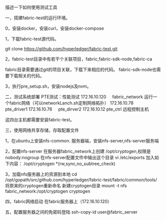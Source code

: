 描述一下如何使用测试工具

一，搭建fabric-test的运行环境。

0，安装docker，安装curl，安装docker-compose

1，下载fabric-test源代码。

git clone https://github.com/hyperledger/fabric-test.git

2，fabric-test目录中有若干个关联项目，fabric,fabric-sdk-node,fabric-ca

fabric目录需要通过git的项目关联，下载下来相应的代码。
fabric-sdk-node也需要下载相关的代码。

3，执行pre_setup.sh，安装nodejs及nvm。


二，测试系统部署
PTE测试：性能测试
172.16.10.120     fabric_network 运行一个fabric网络（可以networkLanch.sh定制网络拓扑）
172.16.10.78      pte_driver1
172.16.10.76      pte_dirver2
172.16.10.12      pte_ctrl  远程控制主机

这四台主机都需要安装fabric-test。



三，使用网络共享存储，存取配置文件

1，在ubuntu上安装nfs-common.
服务器端，安装nfs-server,nfs-server服务端

2，配置nfs-server
在服务器fabric_network上创建
/opt/cryptogen,权限是nobody:nogroup
在nfs-server配置文件中输出这个目录
vi /etc/exports
加入如下内容：
/opt/cryptogen	*(rw,sync,no_subtree_check)

3，加载nfs服务器上的资源到本地
cd /opt/gopath/src/github.com/hyperledger/fabric-test/fabric/common/tools/
将原来的cryptogen重新命名
新建cryptogen目录
mount -t nfs fabric_network:/opt/cryptogen cryptogen

四，fabric网络启动
在fabric服务器上（172.16.10.120）


五，配置服务器之间的免密码登陆
ssh-copy-id user@fabric_server

